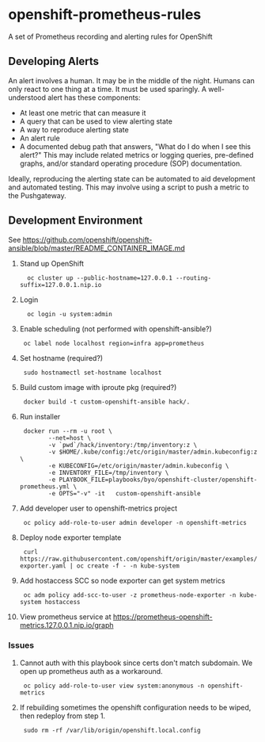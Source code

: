 # openshift-prometheus-rules
A set of Prometheus recording and alerting rules for OpenShift

## Developing Alerts

An alert involves a human. It may be in the middle of the night. Humans can only react to one thing at a time. It must be used sparingly. A well-understood alert has these components:

- At least one metric that can measure it
- A query that can be used to view alerting state
- A way to reproduce alerting state
- An alert rule
- A documented debug path that answers, "What do I do when I see this alert?" This may include related metrics or logging queries, pre-defined graphs, and/or standard operating procedure (SOP) documentation.

Ideally, reproducing the alerting state can be automated to aid development and automated testing. This may involve using a script to push a metric to the Pushgateway.

## Development Environment

See https://github.com/openshift/openshift-ansible/blob/master/README_CONTAINER_IMAGE.md

1. Stand up OpenShift

         oc cluster up --public-hostname=127.0.0.1 --routing-suffix=127.0.0.1.nip.io
1. Login

         oc login -u system:admin
1. Enable scheduling (not performed with openshift-ansible?)

        oc label node localhost region=infra app=prometheus
1. Set hostname (required?)

        sudo hostnamectl set-hostname localhost
1. Build custom image with iproute pkg (required?)

        docker build -t custom-openshift-ansible hack/.
1. Run installer

        docker run --rm -u root \
               --net=host \
               -v `pwd`/hack/inventory:/tmp/inventory:z \
               -v $HOME/.kube/config:/etc/origin/master/admin.kubeconfig:z \
               -e KUBECONFIG=/etc/origin/master/admin.kubeconfig \
               -e INVENTORY_FILE=/tmp/inventory \
               -e PLAYBOOK_FILE=playbooks/byo/openshift-cluster/openshift-prometheus.yml \
               -e OPTS="-v" -it   custom-openshift-ansible
1. Add developer user to openshift-metrics project

        oc policy add-role-to-user admin developer -n openshift-metrics
1. Deploy node exporter template

        curl https://raw.githubusercontent.com/openshift/origin/master/examples/prometheus/node-exporter.yaml | oc create -f - -n kube-system
1. Add hostaccess SCC so node exporter can get system metrics

        oc adm policy add-scc-to-user -z prometheus-node-exporter -n kube-system hostaccess
1. View prometheus service at https://prometheus-openshift-metrics.127.0.0.1.nip.io/graph

### Issues

1. Cannot auth with this playbook since certs don't match subdomain. We open up prometheus auth as a workaround.

        oc policy add-role-to-user view system:anonymous -n openshift-metrics
1. If rebuilding sometimes the openshift configuration needs to be wiped, then redeploy from step 1.

        sudo rm -rf /var/lib/origin/openshift.local.config

